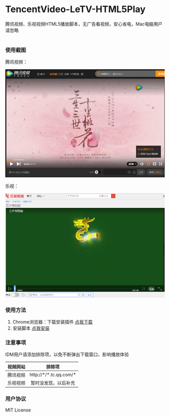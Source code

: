 # TencentVideo-LeTV-HTML5Play
腾讯视频、乐视视频HTML5播放脚本，无广告看视频，安心省电，Mac电脑用户请忽略
<br><br>




### 使用截图 ###

腾讯视频：

![腾讯视频](screenshots/TencentVideo.png)

乐视：

![乐视视频](screenshots/LeTV.png)

### 使用方法 ###

1. Chrome浏览器：下载安装插件 [点我下载](https://chrome.google.com/webstore/detail/tampermonkey/dhdgffkkebhmkfjojejmpbldmpobfkfo)
2. 安装脚本 [点我安装](https://raw.githubusercontent.com/kuaitou286/TencentVideo-LeTV-HTML5Play/master/TencentVideo-LeTV-HTML5Play.user.js)

### 注意事项 ###
IDM用户请添加排除项，以免不断弹出下载窗口，影响播放体验

| 视频网站 |              排除项              |
| ---- | :---------------------------: |
| 腾讯视频 | http:\/\/\*\/\*.tc.qq.com\/\* |
| 乐视视频 |          暂时没发现，以后补充           |

### 用户协议
MIT License
